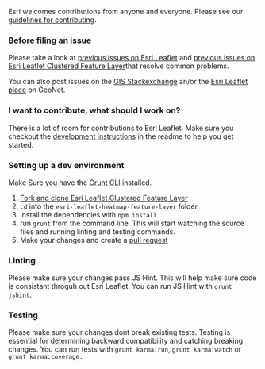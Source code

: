 Esri welcomes contributions from anyone and everyone. Please see our [guidelines for contributing](https://github.com/esri/contributing).

### Before filing an issue

Please take a look at [previous issues on Esri Leaflet](https://github.com/Esri/esri-leaflet/issues?labels=FAQ&milestone=&page=1&state=closed) and [previous issues on Esri Leaflet Clustered Feature Layer](https://github.com/Esri/esri-leaflet-heatmap-feature-layer/issues?labels=FAQ&milestone=&page=1&state=closed)that resolve common problems.

You can also post issues on the [GIS Stackexchange](http://gis.stackexchange.com/questions/ask?tags=esri-leaflet,leaflet) an/or the [Esri Leaflet place](https://geonet.esri.com/discussion/create.jspa?sr=pmenu&containerID=1841&containerType=700&tags=esri-leaflet,leaflet) on GeoNet.

### I want to contribute, what should I work on?

There is a lot of room for contributions to Esri Leaflet. Make sure you checkout the [development instructions](https://github.com/Esri/esri-leaflet-heatmap-feature-layer#development-instructions) in the readme to help you get started.

### Setting up a dev environment

Make Sure you have the [Grunt CLI](http://gruntjs.com/getting-started) installed.

1. [Fork and clone Esri Leaflet Clustered Feature Layer](https://help.github.com/articles/fork-a-repo)
2. `cd` into the `esri-leaflet-heatmap-feature-layer` folder
5. Install the dependencies with `npm install`
5. run `grunt` from the command line. This will start watching the source files and running linting and testing commands.
6. Make your changes and create a [pull request](https://help.github.com/articles/creating-a-pull-request)

### Linting

Please make sure your changes pass JS Hint. This will help make sure code is consistant throguh out Esri Leaflet. You can run JS Hint with `grunt jshint`.

### Testing

Please make sure your changes dont break existing tests. Testing is essential for determining backward compatibility and catching breaking changes. You can run tests with `grunt karma:run`, `grunt karma:watch` or `grunt karma:coverage.`